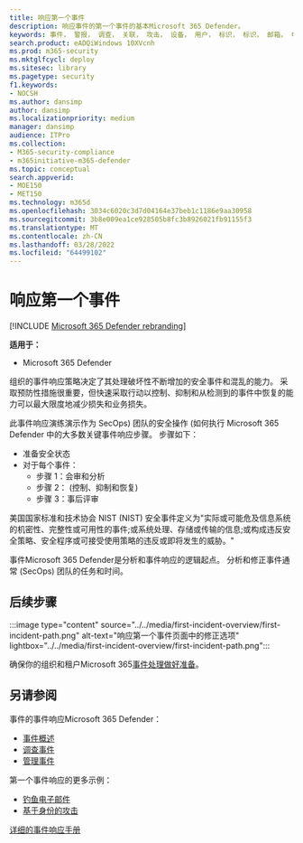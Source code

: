 ```yaml
---
title: 响应第一个事件
description: 响应事件的第一个事件的基本Microsoft 365 Defender。
keywords: 事件， 警报， 调查， 关联， 攻击， 设备， 用户， 标识， 标识， 邮箱， 电子邮件， 365， microsoft， m365， 事件响应， 网络攻击， 自我学习， 提升， 提升， 载入， 事件响应器
search.product: eADQiWindows 10XVcnh
ms.prod: m365-security
ms.mktglfcycl: deploy
ms.sitesec: library
ms.pagetype: security
f1.keywords:
- NOCSH
ms.author: dansimp
author: dansimp
ms.localizationpriority: medium
manager: dansimp
audience: ITPro
ms.collection:
- M365-security-compliance
- m365initiative-m365-defender
ms.topic: conceptual
search.appverid:
- MOE150
- MET150
ms.technology: m365d
ms.openlocfilehash: 3034c6020c3d7d04164e37beb1c1186e9aa30958
ms.sourcegitcommit: 3b8e009ea1ce928505b8fc3b8926021fb91155f3
ms.translationtype: MT
ms.contentlocale: zh-CN
ms.lasthandoff: 03/28/2022
ms.locfileid: "64499102"
---
```

# <a name="responding-to-your-first-incident"></a>响应第一个事件

[!INCLUDE [Microsoft 365 Defender rebranding](../includes/microsoft-defender.md)]

**适用于：**
- Microsoft 365 Defender

组织的事件响应策略决定了其处理破坏性不断增加的安全事件和混乱的能力。 采取预防性措施很重要，但快速采取行动以控制、抑制和从检测到的事件中恢复的能力可以最大限度地减少损失和业务损失。

此事件响应演练演示作为 SecOps) 团队的安全操作 (如何执行 Microsoft 365 Defender 中的大多数关键事件响应步骤。 步骤如下：

- 准备安全状态
- 对于每个事件：
  - 步骤 1：会审和分析
  - 步骤 2： (控制、抑制和恢复) 
  - 步骤 3：事后评审

美国国家标准和技术协会 NIST (NIST) 安全事件定义为"实际或可能危及信息系统的机密性、完整性或可用性的事件;或系统处理、存储或传输的信息;或构成违反安全策略、安全程序或可接受使用策略的违反或即将发生的威胁。"

事件Microsoft 365 Defender是分析和事件响应的逻辑起点。 分析和修正事件通常 (SecOps) 团队的任务和时间。

## <a name="next-step"></a>后续步骤

:::image type="content" source="../../media/first-incident-overview/first-incident-path.png" alt-text="响应第一个事件页面中的修正选项" lightbox="../../media/first-incident-overview/first-incident-path.png":::

确保你的组织和租户Microsoft 365[事件处理做好准备](first-incident-prepare.md)。

## <a name="see-also"></a>另请参阅

事件的事件响应Microsoft 365 Defender：

- [事件概述](incidents-overview.md)
- [调查事件](investigate-incidents.md)
- [管理事件](manage-incidents.md)

第一个事件响应的更多示例：

- [钓鱼电子邮件](first-incident-path-phishing.md)
- [基于身份的攻击](first-incident-path-identity.md)

[详细的事件响应手册](/security/compass/incident-response-playbooks)


